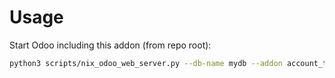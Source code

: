 # Usage

Start Odoo including this addon (from repo root):

```bash
python3 scripts/nix_odoo_web_server.py --db-name mydb --addon account_tax_group_widget_base_amount
```
